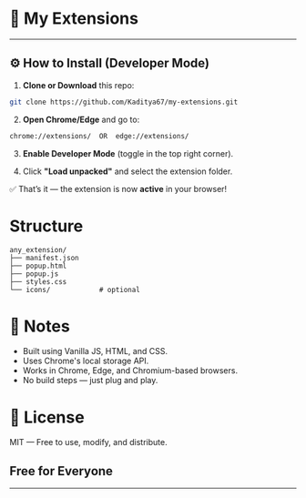 # 🔌 My Extensions
---

## ⚙️ How to Install (Developer Mode)

1. **Clone or Download** this repo:

```bash
git clone https://github.com/Kaditya67/my-extensions.git
```

2. **Open Chrome/Edge** and go to:

```bash
chrome://extensions/  OR  edge://extensions/
```

3. **Enable Developer Mode** (toggle in the top right corner).

4. Click **"Load unpacked"** and select the extension folder.

✅ That’s it — the extension is now **active** in your browser!


# Structure
``` arduino
any_extension/
├── manifest.json
├── popup.html
├── popup.js
├── styles.css
└── icons/            # optional
```

# 🧩 Notes
- Built using Vanilla JS, HTML, and CSS.
- Uses Chrome's local storage API.
- Works in Chrome, Edge, and Chromium-based browsers.
- No build steps — just plug and play.

# 🪪 License
MIT — Free to use, modify, and distribute.

## Free for Everyone
---
